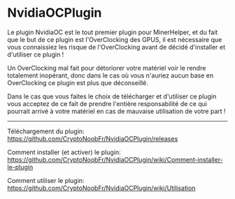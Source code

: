 # NvidiaOCPlugin

Le plugin NvidiaOC est le tout premier plugin pour MinerHelper, et du fait que le but de ce plugin est l'OverClocking des GPUS, il est nécessaire que vous connaissiez les risque de l'OverClocking avant de décidé d'installer et d'utiliser ce plugin !

Un OverClocking mal fait pour détoriorer votre matériel voir le rendre totalement inopérant, donc dans le cas où vous n'auriez aucun base en OverClocking ce plugin est plus que déconseillé.

Dans le cas que vous faites le choix de télécharger et d'utiliser ce plugin vous acceptez de ce fait de prendre l'entière responsabilité de ce qui pourrait arrivé à votre matériel en cas de mauvaise utilisation de votre part !

<hr>

Téléchargement du plugin: https://github.com/CryptoNoobFr/NvidiaOCPlugin/releases

Comment installer (et activer) le plugin: https://github.com/CryptoNoobFr/NvidiaOCPlugin/wiki/Comment-installer-le-plugin

Comment utiliser le plugin: https://github.com/CryptoNoobFr/NvidiaOCPlugin/wiki/Utilisation
